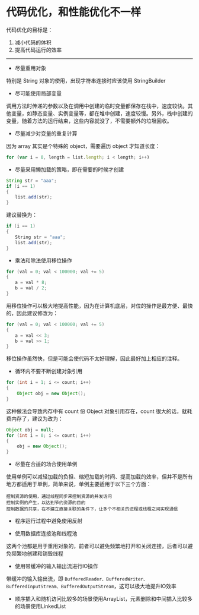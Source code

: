 # 代码优化，和性能优化不一样

代码优化的目标是：

1. 减小代码的体积
1. 提高代码运行的效率

---

* 尽量重用对象

特别是 String 对象的使用，出现字符串连接时应该使用 StringBuilder

* 尽可能使用局部变量

调用方法时传递的参数以及在调用中创建的临时变量都保存在栈中，速度较快。其他变量，如静态变量、实例变量等，都在堆中创建，速度较慢。另外，栈中创建的变量，随着方法的运行结束，这些内容就没了，不需要额外的垃圾回收。

* 尽量减少对变量的重复计算

因为 array 其实是个特殊的 object，需要遍历 object 才知道长度：

```javascript
for (var i = 0, length = list.length; i < length; i++)
```

* 尽量采用懒加载的策略，即在需要的时候才创建

```java
String str = "aaa";
if (i == 1)
{
　　list.add(str);
}
```

建议替换为：

```java
if (i == 1)
{
　　String str = "aaa";
　　list.add(str);
}
```

* 乘法和除法使用移位操作

```java
for (val = 0; val < 100000; val += 5)
{
　　a = val * 8;
　　b = val / 2;
}
```

用移位操作可以极大地提高性能，因为在计算机底层，对位的操作是最方便、最快的，因此建议修改为：

```java
for (val = 0; val < 100000; val += 5)
{
　　a = val << 3;
　　b = val >> 1;
}
```

移位操作虽然快，但是可能会使代码不太好理解，因此最好加上相应的注释。

* 循环内不要不断创建对象引用

```java
for (int i = 1; i <= count; i++)
{
    Object obj = new Object();
}
```

这种做法会导致内存中有 count 份 Object 对象引用存在，count 很大的话，就耗费内存了，建议为改为：

```java
Object obj = null;
for (int i = 0; i <= count; i++)
{
    obj = new Object();
}
```

* 尽量在合适的场合使用单例

使用单例可以减轻加载的负担、缩短加载的时间、提高加载的效率，但并不是所有地方都适用于单例，简单来说，单例主要适用于以下三个方面：

    控制资源的使用，通过线程同步来控制资源的并发访问
    控制实例的产生，以达到节约资源的目的
    控制数据的共享，在不建立直接关联的条件下，让多个不相关的进程或线程之间实现通信

* 程序运行过程中避免使用反射

* 使用数据库连接池和线程池

这两个池都是用于重用对象的，前者可以避免频繁地打开和关闭连接，后者可以避免频繁地创建和销毁线程

* 使用带缓冲的输入输出流进行IO操作

带缓冲的输入输出流，即 `BufferedReader、BufferedWriter、BufferedInputStream、BufferedOutputStream`，这可以极大地提升IO效率

* 顺序插入和随机访问比较多的场景使用ArrayList，元素删除和中间插入比较多的场景使用LinkedList